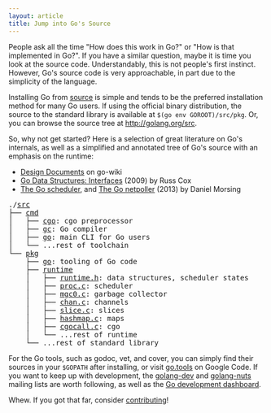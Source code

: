 ```yaml
---
layout: article
title: Jump into Go's Source
---
```


People ask all the time "How does this work in Go?" or "How is that
implemented in Go?". If you have a similar question, maybe it is time
you look at the source code. Understandably, this is not people's first
instinct. However, Go's source code is very approachable, in part due to
the simplicity of the language.

Installing Go from [source](http://golang.org/doc/install/source) is
simple and tends to be the preferred installation method for many Go
users. If using the official binary distribution, the source to the
standard library is available at `$(go env GOROOT)/src/pkg`. Or, you can
browse the source tree at <http://golang.org/src>.

So, why not get started? Here is a selection of great literature on Go's
internals, as well as a simplified and annotated tree of Go's source
with an emphasis on the runtime:

* [Design Documents](https://code.google.com/p/go-wiki/wiki/DesignDocuments)
on go-wiki
* [Go Data Structures: Interfaces](http://research.swtch.com/interfaces)
(2009) by Russ Cox
* [The Go scheduler](http://morsmachine.dk/go-scheduler), and
[The Go netpoller](http://morsmachine.dk/go-netpoller) (2013) by
Daniel Morsing

<pre>
./<a href="http://golang.org/src">src</a>
├── <a href="http://golang.org/src/cmd">cmd</a> 
│   ├── <a href="http://golang.org/src/cmd/cgo">cgo</a>: cgo preprocessor
│   ├── <a href="http://golang.org/src/cmd/gc">gc</a>: Go compiler
│   ├── <a href="http://golang.org/src/cmd/go">go</a>: main CLI for Go users
│   └── ...rest of toolchain
└── <a href="http://golang.org/src/pkg">pkg</a>
    ├── <a href="http://golang.org/src/pkg/go">go</a>: tooling of Go code
    ├── <a href="http://golang.org/src/pkg/runtime">runtime</a>
    │   ├── <a href="http://golang.org/src/pkg/runtime/runtime.h">runtime.h</a>: data structures, scheduler states
    │   ├── <a href="http://golang.org/src/pkg/runtime/proc.c">proc.c</a>: scheduler
    │   ├── <a href="http://golang.org/src/pkg/runtime/mgc0.c">mgc0.c</a>: garbage collector
    │   ├── <a href="http://golang.org/src/pkg/runtime/chan.c">chan.c</a>: channels
    │   ├── <a href="http://golang.org/src/pkg/runtime/slice.c">slice.c</a>: slices
    │   ├── <a href="http://golang.org/src/pkg/runtime/hashmap.c">hashmap.c</a>: maps
    │   ├── <a href="http://golang.org/src/pkg/runtime/cgocall.c">cgocall.c</a>: cgo
    │   └── ...rest of runtime
    └── ...rest of standard library
</pre>

For the Go tools, such as godoc, vet, and cover, you can simply find
their sources in your `$GOPATH` after installing, or visit
[go.tools](https://code.google.com/p/go.tools) on Google Code. If you
want to keep up with development, the
[golang-dev](http://groups.google.com/group/golang-dev) and
[golang-nuts](http://groups.google.com/group/golang-nuts) mailing lists
are worth following, as well as the [Go development
dashboard](https://go-dev.appspot.com/).

Whew. If you got that far, consider
[contributing](http://golang.org/doc/contribute.html)!
